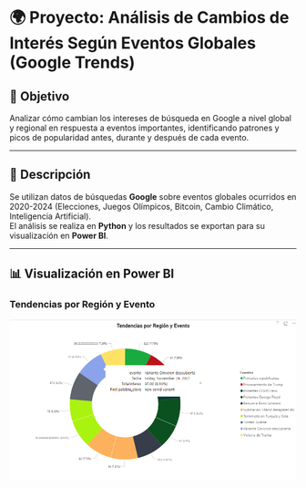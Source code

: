 # 🌍 Proyecto: Análisis de Cambios de Interés Según Eventos Globales (Google Trends)

## 📌 Objetivo
Analizar cómo cambian los intereses de búsqueda en Google a nivel global y regional en respuesta a eventos importantes, identificando patrones y picos de popularidad antes, durante y después de cada evento.

---

## 📝 Descripción
Se utilizan datos de búsquedas **Google** sobre eventos globales ocurridos en 2020-2024 (Elecciones, Juegos Olímpicos, Bitcoin, Cambio Climático, Inteligencia Artificial).  
El análisis se realiza en **Python** y los resultados se exportan para su visualización en **Power BI**.

---

## 📊 Visualización en Power BI

### Tendencias por Región y Evento

![Ex2](./assets/preview1.png)


